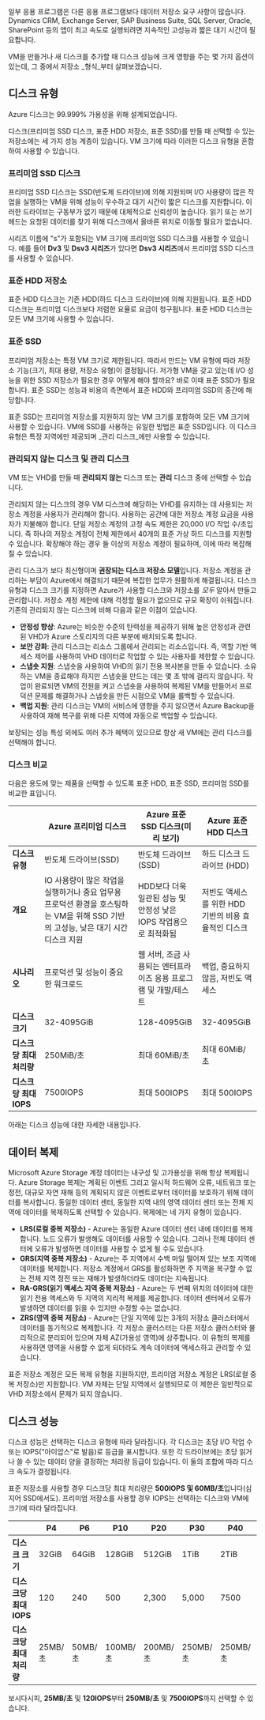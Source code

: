 일부 응용 프로그램은 다른 응용 프로그램보다 데이터 저장소 요구 사항이 많습니다. Dynamics CRM, Exchange Server, SAP Business Suite, SQL Server, Oracle, SharePoint 등의 앱이 최고 속도로 실행되려면 지속적인 고성능과 짧은 대기 시간이 필요합니다.

VM을 만들거나 새 디스크를 추가할 때 디스크 성능에 크게 영향을 주는 몇 가지 옵션이 있는데, 그 중에서 저장소 _형식_부터 살펴보겠습니다.

## <a name="types-of-disks"></a>디스크 유형 
Azure 디스크는 99.999% 가용성을 위해 설계되었습니다. 

디스크(프리미엄 SSD 디스크, 표준 HDD 저장소, 표준 SSD)를 만들 때 선택할 수 있는 저장소에는 세 가지 성능 계층이 있습니다. VM 크기에 따라 이러한 디스크 유형을 혼합하여 사용할 수 있습니다.

### <a name="premium-ssd-disks"></a>프리미엄 SSD 디스크 

프리미엄 SSD 디스크는 SSD(반도체 드라이브)에 의해 지원되며 I/O 사용량이 많은 작업을 실행하는 VM을 위해 성능이 우수하고 대기 시간이 짧은 디스크를 지원합니다. 이러한 드라이브는 구동부가 없기 때문에 대체적으로 신뢰성이 높습니다. 읽기 또는 쓰기 헤드는 요청된 데이터를 찾기 위해 디스크에서 올바른 위치로 이동할 필요가 없습니다. 

시리즈 이름에 "s"가 포함되는 VM 크기에 프리미엄 SSD 디스크를 사용할 수 있습니다. 예를 들어 **Dv3** 및 **Dsv3 시리즈**가 있다면 **Dsv3 시리즈**에서 프리미엄 SSD 디스크를 사용할 수 있습니다.

### <a name="standard-hdd-storage"></a>표준 HDD 저장소

표준 HDD 디스크는 기존 HDD(하드 디스크 드라이브)에 의해 지원됩니다. 표준 HDD 디스크는 프리미엄 디스크보다 저렴한 요율로 요금이 청구됩니다. 표준 HDD 디스크는 모든 VM 크기에 사용할 수 있습니다.

### <a name="standard-ssd"></a>표준 SSD

프리미엄 저장소는 특정 VM 크기로 제한됩니다. 따라서 만드는 VM 유형에 따라 저장소 기능(크기, 최대 용량, 저장소 유형)이 결정됩니다. 저가형 VM을 갖고 있는데 I/O 성능을 위한 SSD 저장소가 필요한 경우 어떻게 해야 할까요? 바로 이때 표준 SSD가 필요합니다. 표준 SSD는 성능과 비용의 측면에서 표준 HDD와 프리미엄 SSD의 중간에 해당합니다.

표준 SSD는 프리미엄 저장소를 지원하지 않는 VM 크기를 포함하여 모든 VM 크기에 사용할 수 있습니다. VM에 SSD를 사용하는 유일한 방법은 표준 SSD입니다. 이 디스크 유형은 특정 지역에만 제공되며 _관리 디스크_에만 사용할 수 있습니다.

### <a name="unmanaged-vs-managed-disks"></a>관리되지 않는 디스크 및 관리 디스크

VM 또는 VHD를 만들 때 **관리되지 않는** 디스크 또는 **관리** 디스크 중에 선택할 수 있습니다.

관리되지 않는 디스크의 경우 VM 디스크에 해당하는 VHD를 유지하는 데 사용되는 저장소 계정을 사용자가 관리해야 합니다. 사용하는 공간에 대한 저장소 계정 요금을 사용자가 지불해야 합니다. 단일 저장소 계정의 고정 속도 제한은 20,000 I/O 작업 수/초입니다. 즉 하나의 저장소 계정이 전체 제한에서 40개의 표준 가상 하드 디스크를 지원할 수 있습니다. 확장해야 하는 경우 둘 이상의 저장소 계정이 필요하며, 이에 따라 복잡해질 수 있습니다.

관리 디스크가 보다 최신형이며 **권장되는 디스크 저장소 모델**입니다. 저장소 계정을 관리하는 부담이 Azure에서 해결되기 때문에 복잡한 업무가 원활하게 해결됩니다. 디스크 유형과 디스크 크기를 지정하면 Azure가 사용할 디스크와 저장소를 _모두_ 알아서 만들고 관리합니다. 저장소 계정 제한에 대해 걱정할 필요가 없으므로 규모 확장이 쉬워집니다. 기존의 관리되지 않는 디스크에 비해 다음과 같은 이점이 있습니다.

- **안정성 향상**: Azure는 비슷한 수준의 탄력성을 제공하기 위해 높은 안정성과 관련된 VHD가 Azure 스토리지의 다른 부분에 배치되도록 합니다.
- **보안 강화**: 관리 디스크는 리소스 그룹에서 관리되는 리소스입니다. 즉, 역할 기반 액세스 제어를 사용하여 VHD 데이터로 작업할 수 있는 사용자를 제한할 수 있습니다.
- **스냅숏 지원**: 스냅숏을 사용하여 VHD의 읽기 전용 복사본을 만들 수 있습니다. 소유하는 VM을 종료해야 하지만 스냅숏을 만드는 데는 몇 초 밖에 걸리지 않습니다. 작업이 완료되면 VM의 전원을 켜고 스냅숏을 사용하여 복제된 VM을 만들어서 프로덕션 문제를 해결하거나 스냅숏을 만든 시점으로 VM을 롤백할 수 있습니다.
- **백업 지원**: 관리 디스크는 VM의 서비스에 영향을 주지 않으면서 Azure Backup을 사용하여 재해 복구를 위해 다른 지역에 자동으로 백업할 수 있습니다.

보장되는 성능 특성 외에도 여러 추가 혜택이 있으므로 항상 새 VM에는 관리 디스크를 선택해야 합니다.

### <a name="disk-comparison"></a>디스크 비교
다음은 용도에 맞는 제품을 선택할 수 있도록 표준 HDD, 표준 SSD, 프리미엄 SSD를 비교한 표입니다.

|    | Azure 프리미엄 디스크 |Azure 표준 SSD 디스크(미리 보기)| Azure 표준 HDD 디스크 
|--- | ------------------ | ------------------------------- | ----------------------- 
| **디스크 유형** | 반도체 드라이브(SSD) | 반도체 드라이브(SSD) | 하드 디스크 드라이브 (HDD)  
| **개요**  | IO 사용량이 많은 작업을 실행하거나 중요 업무용 프로덕션 환경을 호스팅하는 VM을 위해 SSD 기반의 고성능, 낮은 대기 시간 디스크 지원 |HDD보다 더욱 일관된 성능 및 안정성 낮은 IOPS 작업용으로 최적화됨| 저빈도 액세스를 위한 HDD 기반의 비용 효율적인 디스크
| **시나리오**  | 프로덕션 및 성능이 중요한 워크로드 |웹 서버, 조금 사용되는 엔터프라이즈 응용 프로그램 및 개발/테스트| 백업, 중요하지 않음, 저빈도 액세스 
| **디스크 크기** | 32-4095GiB | 128-4095GiB | 32-4095GiB 
| **디스크당 최대 처리량** | 250MiB/초 | 최대 60MiB/초 | 최대 60MiB/초 
| **디스크당 최대 IOPS** | 7500IOPS | 최대 500IOPS | 최대 500IOPS 

아래는 디스크 성능에 대한 자세한 내용입니다.

## <a name="data-replication"></a>데이터 복제

Microsoft Azure Storage 계정 데이터는 내구성 및 고가용성을 위해 항상 복제됩니다. Azure Storage 복제는 계획된 이벤트 그리고 일시적 하드웨어 오류, 네트워크 또는 정전, 대규모 자연 재해 등의 계획되지 않은 이벤트로부터 데이터를 보호하기 위해 데이터를 복사합니다. 동일한 데이터 센터, 동일한 지역 내의 영역 데이터 센터 또는 전체 지역에 데이터를 복제하도록 선택할 수 있습니다. 복제에는 네 가지 유형이 있습니다.

- **LRS(로컬 중복 저장소)** - Azure는 동일한 Azure 데이터 센터 내에 데이터를 복제합니다. 노드 오류가 발생해도 데이터를 사용할 수 있습니다. 그러나 전체 데이터 센터에 오류가 발생하면 데이터를 사용할 수 없게 될 수도 있습니다.
- **GRS(지역 중복 저장소)** - Azure는 주 지역에서 수백 마일 떨어져 있는 보조 지역에 데이터를 복제합니다. 저장소 계정에서 GRS를 활성화하면 주 지역을 복구할 수 없는 전체 지역 정전 또는 재해가 발생하더라도 데이터는 지속됩니다.
- **RA-GRS(읽기 액세스 지역 중복 저장소)** - Azure는 두 번째 위치의 데이터에 대한 읽기 전용 액세스와 두 지역의 지리적 복제를 제공합니다. 데이터 센터에서 오류가 발생하면 데이터를 읽을 수 있지만 수정할 수는 없습니다.
- **ZRS(영역 중복 저장소)** - Azure는 단일 지역에 있는 3개의 저장소 클러스터에서 데이터를 동기적으로 복제합니다. 각 저장소 클러스터는 다른 저장소 클러스터와 물리적으로 분리되어 있으며 자체 AZ(가용성 영역)에 상주합니다. 이 유형의 복제를 사용하면 영역을 사용할 수 없게 되더라도 계속 데이터에 액세스하고 관리할 수 있습니다.

표준 저장소 계정은 모든 복제 유형을 지원하지만, 프리미엄 저장소 계정은 LRS(로컬 중복 저장소)만 지원합니다. VM 자체는 단일 지역에서 실행되므로 이 제한은 일반적으로 VHD 저장소에서 문제가 되지 않습니다.

## <a name="disk-performance"></a>디스크 성능

디스크 성능은 선택하는 디스크 유형에 따라 달라집니다. 각 디스크는 초당 I/O 작업 수 또는 IOPS("아이압스"로 발음)로 등급을 표시합니다. 또한 각 드라이브에는 초당 읽거나 쓸 수 있는 데이터 양을 결정하는 처리량 등급이 있습니다. 이 둘의 조합에 따라 디스크 속도가 결정됩니다.

표준 저장소를 사용할 경우 디스크당 최대 처리량은 **500IOPS 및 60MB/초**입니다(심지어 SSD에서도). 프리미엄 저장소를 사용할 경우 IOPS는 선택하는 디스크와 VM에 크기에 따라 달라집니다.

|  | P4 | P6 | P10 | P20 | P30 | P40 | P50 |
|--|----|----|-----|-----|-----|-----|-----|
| **디스크 크기** | 32GiB | 64GiB | 128GiB | 512GiB | 1TiB | 2TiB | 4TiB |
| **디스크당 최대 IOPS** | 120 | 240 | 500 | 2,300 | 5,000 | 7500 | 7500 |
| **디스크당 최대 처리량** | 25MB/초 | 50MB/초 | 100MB/초 | 200MB/초 | 250MB/초 | 250MB/초 |

보시다시피, **25MB/초** 및 **120IOPS**부터 **250MB/초** 및 **7500IOPS**까지 선택할 수 있습니다.